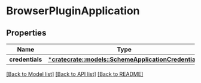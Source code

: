 # BrowserPluginApplication

## Properties
Name | Type | Description | Notes
------------ | ------------- | ------------- | -------------
**credentials** | [***cratecrate::models::SchemeApplicationCredentials**](SchemeApplicationCredentials.md) |  | [optional] 

[[Back to Model list]](../README.md#documentation-for-models) [[Back to API list]](../README.md#documentation-for-api-endpoints) [[Back to README]](../README.md)


